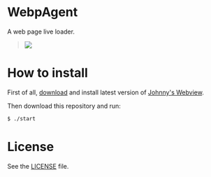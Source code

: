 WebpAgent
=========

A web page live loader.

> ![](http://i.imgur.com/kG2ZBjl.png)

# How to install
First of all, [download](https://github.com/IonicaBizau/johnnys-webview/raw/master/deb/64bit/64-dev-release.deb) and install latest version of [Johnny's Webview](https://github.com/IonicaBizau/johnnys-webview).

Then download this repository and run:

```sh
$ ./start
```

# License
See the [LICENSE](./LICENSE) file.

